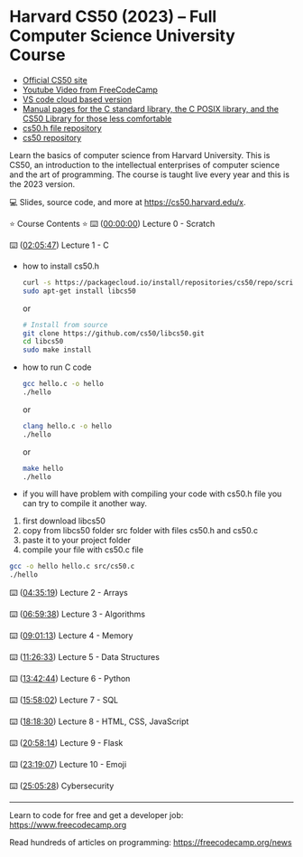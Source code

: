 # Harvard CS50 (2023) – Full Computer Science University Course

- [Official CS50 site][1]
- [Youtube Video from FreeCodeCamp][2]
- [VS code cloud based version][3]
- [Manual pages for the C standard library, the C POSIX library, and the CS50 Library for those less comfortable][4]
- [cs50.h file repository][5]
- [cs50 repository][6]

Learn the basics of computer science from Harvard University. This is CS50, an introduction to the intellectual enterprises of computer science and the art of programming. The course is taught live every year and this is the 2023 version.

💻 Slides, source code, and more at https://cs50.harvard.edu/x. 

⭐️ Course Contents ⭐️
⌨️ ([00:00:00](https://www.youtube.com/watch?v=LfaMVlDaQ24&t=0s)) Lecture 0 - Scratch

⌨️ ([02:05:47](https://www.youtube.com/watch?v=LfaMVlDaQ24&t=7547s)) Lecture 1 - C
- how to install cs50.h

  ```bash
  curl -s https://packagecloud.io/install/repositories/cs50/repo/script.deb.sh | sudo bash
  sudo apt-get install libcs50
  ```
  or
  ```bash
  # Install from source
  git clone https://github.com/cs50/libcs50.git
  cd libcs50
  sudo make install
  ```

- how to run C code

  ```bash
  gcc hello.c -o hello
  ./hello
  ```
  or
  ```bash
  clang hello.c -o hello
  ./hello
  ```
  or
  ```bash
  make hello
  ./hello
  ```

- if you will have problem with compiling your code with cs50.h file you can try to compile it another way.
1. first download libcs50
2. copy from libcs50 folder src folder with files cs50.h and cs50.c
3. paste it to your project folder
4. compile your file with cs50.c file
```bash
gcc -o hello hello.c src/cs50.c
./hello
```


⌨️ ([04:35:19](https://www.youtube.com/watch?v=LfaMVlDaQ24&t=16519s)) Lecture 2 - Arrays

⌨️ ([06:59:38](https://www.youtube.com/watch?v=LfaMVlDaQ24&t=25178s)) Lecture 3 - Algorithms

⌨️ ([09:01:13](https://www.youtube.com/watch?v=LfaMVlDaQ24&t=32473s)) Lecture 4 - Memory

⌨️ ([11:26:33](https://www.youtube.com/watch?v=LfaMVlDaQ24&t=41193s)) Lecture 5 - Data Structures

⌨️ ([13:42:44](https://www.youtube.com/watch?v=LfaMVlDaQ24&t=49364s)) Lecture 6 - Python

⌨️ ([15:58:02](https://www.youtube.com/watch?v=LfaMVlDaQ24&t=57482s)) Lecture 7 - SQL

⌨️ ([18:18:30](https://www.youtube.com/watch?v=LfaMVlDaQ24&t=65910s)) Lecture 8 - HTML, CSS, JavaScript

⌨️ ([20:58:14](https://www.youtube.com/watch?v=LfaMVlDaQ24&t=75494s)) Lecture 9 - Flask

⌨️ ([23:19:07](https://www.youtube.com/watch?v=LfaMVlDaQ24&t=83947s)) Lecture 10 - Emoji

⌨️ ([25:05:28](https://www.youtube.com/watch?v=LfaMVlDaQ24&t=90328s)) Cybersecurity


---

Learn to code for free and get a developer job: https://www.freecodecamp.org

Read hundreds of articles on programming: https://freecodecamp.org/news


[1]:https://cs50.harvard.edu/x/2023/
[2]:https://www.youtube.com/watch?v=LfaMVlDaQ24
[3]:https://cs50.dev/
[3]:https://code.cs50.io/
[4]:https://manual.cs50.io/
[5]:https://github.com/cs50/libcs50
[6]:https://github.com/cs50
